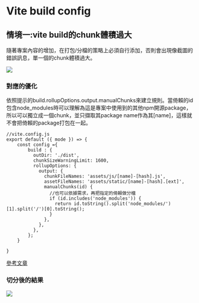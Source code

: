 # Vite build config

## 情境一:vite build的chunk體積過大
隨著專案內容的增加，在打包/分檔的策略上必須自行添加，否則會出現像截圖的錯誤訊息，單一個的chunk體積過大。

![](https://i.imgur.com/WLC92uq.jpg)

### 對應的優化
依照提示的build.rollupOptions.output.manualChunks來建立規則。當倚賴的id包含node_modules時可以理解為這是專案中使用到的其他npm開源package，所以可以獨立成一個chunk，並只擷取其package name作為其[name]，這樣就不會把倚賴的package打包在一起。

```javascript=
//vite.config.js
export default ({ mode }) => {
    const config ={
        build : {
          outDir: './dist',
          chunkSizeWarningLimit: 1600,
          rollupOptions: {
            output: {
              chunkFileNames: 'assets/js/[name]-[hash].js',
              assetFileNames: 'assets/static/[name]-[hash].[ext]',
              manualChunks(id) {
                //也可以依據需求，再把指定的倚賴做分檔
                if (id.includes('node_modules')) {
                  return id.toString().split('node_modules/')[1].split('/')[0].toString();
                }
              },
            },
          },
        };
    }
    
}
```

[參考文章](https://juejin.cn/post/7119455615840092173)

### 切分後的結果
![](https://i.imgur.com/FSL45my.jpg)


